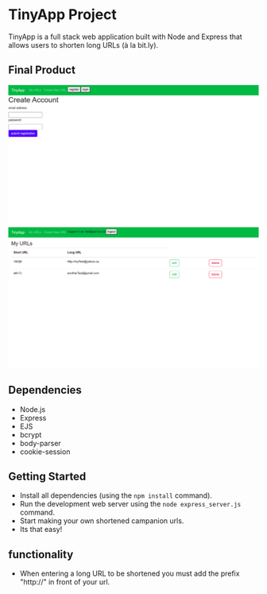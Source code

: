 # TinyApp Project

TinyApp is a full stack web application built with Node and Express that allows users to shorten long URLs (à la bit.ly).

## Final Product

!["This shows Tinyapp's registration page. There you can login if you have already registered or register if it is you first time."](https://raw.githubusercontent.com/J-pilon/tinyapp/527732c9be198f3fb24cd4076fbf8446d192c917/docs/Tinyapp_registration_page.png)
!["The My Urls page shows the users personal url with the companion Tinyapp url. The user is able to edit and delete their urls. It also shows the user they are logged in with thier email and gives them the ability to logout."](https://raw.githubusercontent.com/J-pilon/tinyapp/527732c9be198f3fb24cd4076fbf8446d192c917/docs/Tinyapp_users_urls.png)

## Dependencies

- Node.js
- Express
- EJS
- bcrypt
- body-parser
- cookie-session

## Getting Started

- Install all dependencies (using the `npm install` command).
- Run the development web server using the `node express_server.js` command.
- Start making your own shortened campanion urls.
- Its that easy!

## functionality

- When entering a long URL to be shortened you must add the prefix "http://" in front of your url.